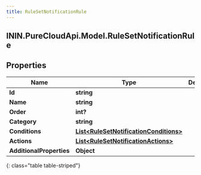 ```yaml
---
title: RuleSetNotificationRule
---
```

## ININ.PureCloudApi.Model.RuleSetNotificationRule

## Properties

|Name | Type | Description | Notes|
|------------ | ------------- | ------------- | -------------|
| **Id** | **string** |  | [optional] |
| **Name** | **string** |  | [optional] |
| **Order** | **int?** |  | [optional] |
| **Category** | **string** |  | [optional] |
| **Conditions** | [**List&lt;RuleSetNotificationConditions&gt;**](RuleSetNotificationConditions.html) |  | [optional] |
| **Actions** | [**List&lt;RuleSetNotificationActions&gt;**](RuleSetNotificationActions.html) |  | [optional] |
| **AdditionalProperties** | **Object** |  | [optional] |
{: class="table table-striped"}


